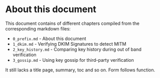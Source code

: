 # About this document

This document contains of different chapters compiled from the
corresponding markdown files:

* `0_prefix.md` - About this document
* `1_dkim.md` - Verifying DKIM Signatures to detect MITM
* `2_key_history.md` - Comparing key history during out of band
  verification
* `3_gossip.md` - Using key gossip for third-party verification

It still lacks a title page, summary, toc and so on. Form follows
function.


